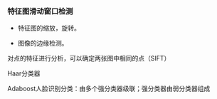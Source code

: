 ### 特征图滑动窗口检测

- 特征图的缩放，旋转。

- 图像的边缘检测。

对点的特征进行分析，可以确定两张图中相同的点（SIFT）

Haar分类器

Adaboost人脸识别分类：由多个强分类器级联；强分类器由弱分类器组成